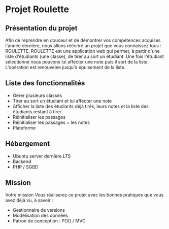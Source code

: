 # Projet Roulette
## Présentation du projet 
Afin de reprendre en douceur et de démontrer vos compétences acquises l'année dernière, nous allons réécrire un projet que vous connaissez tous : ROULETTE.
ROULETTE est une application web qui permet, à partir d'une liste d'étudiants (une classe), de tirer au sort un étudiant. Une fois l'étudiant sélectionné nous pouvons lui affecter une note puis il sort de la liste. L'opération est renouvelée jusqu'à épuisement de la liste.

## Liste des fonctionnalités
- Gérer plusieurs classes
- Tirer au sort un étudiant et lui affecter une note
- Afficher la liste des étudiants déjà tirés, leurs notes et la liste des étudiants restant à tirer
- Réinitialiser les passages
- Réinitialiser les passages + les notes
- Plateforme

## Hébergement
- Ubuntu server dernière LTS
- Backend
- PHP / SGBD

## Mission
Votre mission Vous réaliserez ce projet avec les bonnes pratiques que vous avez déjà vu, à savoir :
- Gestionnaire de versions
- Modélisation des données
- Patron de conception : POO / MVC